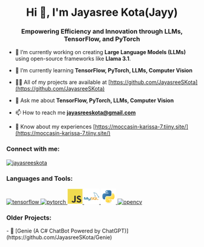 <h1 align="center">Hi 👋, I'm Jayasree Kota(Jayy)</h1>
<h3 align="center">Empowering Efficiency and Innovation through LLMs, TensorFlow, and PyTorch</h3>

- 🔭 I’m currently working on creating **Large Language Models (LLMs)** using open-source frameworks like **Llama 3.1**.

- 🌱 I’m currently learning **TensorFlow, PyTorch, LLMs, Computer Vision**

- 👨‍💻 All of my projects are available at [https://github.com/JayasreeSKota](https://github.com/JayasreeSKota)

- 💬 Ask me about **TensorFlow, PyTorch, LLMs, Computer Vision**

- 📫 How to reach me **jayasreeskota@gmail.com**

- 📄 Know about my experiences [https://moccasin-karissa-7.tiiny.site/](https://moccasin-karissa-7.tiiny.site/)

<h3 align="left">Connect with me:</h3>
<p align="left">
<a href="https://linkedin.com/in/jayasreeskota" target="blank"><img align="center" src="https://raw.githubusercontent.com/rahuldkjain/github-profile-readme-generator/master/src/images/icons/Social/linked-in-alt.svg" alt="jayasreeskota" height="30" width="40" /></a>
</p>

<h3 align="left">Languages and Tools:</h3>
<p align="left">
<a href="https://www.tensorflow.org/" target="_blank" rel="noreferrer"> <img src="https://www.vectorlogo.zone/logos/tensorflow/tensorflow-icon.svg" alt="tensorflow" width="40" height="40"/> </a>
<a href="https://pytorch.org/" target="_blank" rel="noreferrer"> <img src="https://www.vectorlogo.zone/logos/pytorch/pytorch-icon.svg" alt="pytorch" width="40" height="40"/> </a>
<a href="https://developer.mozilla.org/en-US/docs/Web/JavaScript" target="_blank" rel="noreferrer"> <img src="https://raw.githubusercontent.com/devicons/devicon/master/icons/javascript/javascript-original.svg" alt="javascript" width="40" height="40"/> </a>
<a href="https://www.mysql.com/" target="_blank" rel="noreferrer"> <img src="https://raw.githubusercontent.com/devicons/devicon/master/icons/mysql/mysql-original-wordmark.svg" alt="mysql" width="40" height="40"/> </a>
<a href="https://www.python.org" target="_blank" rel="noreferrer"> <img src="https://raw.githubusercontent.com/devicons/devicon/master/icons/python/python-original.svg" alt="python" width="40" height="40"/> </a>
<a href="https://opencv.org/" target="_blank" rel="noreferrer"> <img src="https://www.vectorlogo.zone/logos/opencv/opencv-icon.svg" alt="opencv" width="40" height="40"/> </a>

</p>

<h3 align="left">Older Projects:</h3>
- 💼 [Genie (A C# ChatBot Powered by ChatGPT)](https://github.com/JayasreeSKota/Genie)
